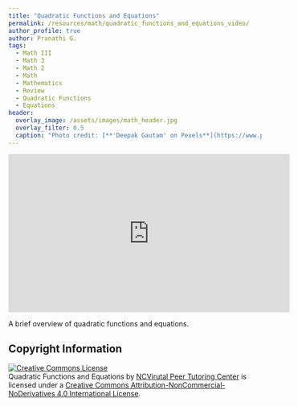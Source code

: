 ```yaml
---
title: "Quadratic Functions and Equations"
permalink: /resources/math/quadratic_functions_and_equations_video/
author_profile: true
author: Pranathi G.
tags:
  - Math III
  - Math 3
  - Math 2
  - Math
  - Mathematics
  - Review
  - Quadratic Functions
  - Equations
header:
  overlay_image: /assets/images/math_header.jpg 
  overlay_filter: 0.5
  caption: "Photo credit: [**'Deepak Gautam' on Pexels**](https://www.pexels.com/photo/black-and-white-blur-book-business-240163/)"
---
```

<iframe width="560" height="315" src="https://ncvps.yuja.com/V/Video?v=2397633&node=8630194&a=970221459&preload=false" frameborder="0" webkitallowfullscreen mozallowfullscreen allowfullscreen></iframe>

A brief overview of quadratic functions and equations.

## Copyright Information
<a rel="license" href="http://creativecommons.org/licenses/by-nc-nd/4.0/"><img alt="Creative Commons License" style="border-width:0" src="https://i.creativecommons.org/l/by-nc-nd/4.0/88x31.png" /></a><br /><span xmlns:dct="http://purl.org/dc/terms/" href="http://purl.org/dc/dcmitype/MovingImage" property="dct:title" rel="dct:type"> Quadratic Functions and Equations</span> by <a xmlns:cc="http://creativecommons.org/ns#" href="https://ptcresources.github.io/resources/math/quadratic_functions_and_equations_video/" property="cc:attributionName" rel="cc:attributionURL">NCVirutal Peer Tutoring Center</a> is licensed under a <a rel="license" href="http://creativecommons.org/licenses/by-nc-nd/4.0/">Creative Commons Attribution-NonCommercial-NoDerivatives 4.0 International License</a>.